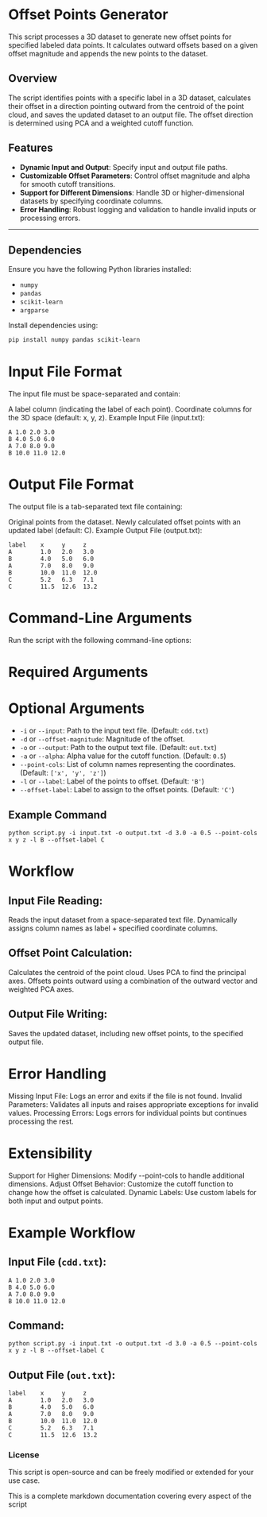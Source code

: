 # Offset Points Generator

This script processes a 3D dataset to generate new offset points for specified labeled data points. It calculates outward offsets based on a given offset magnitude and appends the new points to the dataset.

## Overview

The script identifies points with a specific label in a 3D dataset, calculates their offset in a direction pointing outward from the centroid of the point cloud, and saves the updated dataset to an output file. The offset direction is determined using PCA and a weighted cutoff function.

## Features

- **Dynamic Input and Output**: Specify input and output file paths.
- **Customizable Offset Parameters**: Control offset magnitude and alpha for smooth cutoff transitions.
- **Support for Different Dimensions**: Handle 3D or higher-dimensional datasets by specifying coordinate columns.
- **Error Handling**: Robust logging and validation to handle invalid inputs or processing errors.

---

## Dependencies

Ensure you have the following Python libraries installed:
- `numpy`
- `pandas`
- `scikit-learn`
- `argparse`

Install dependencies using:
```bash
pip install numpy pandas scikit-learn
```

# Input File Format

The input file must be space-separated and contain:

A label column (indicating the label of each point).
Coordinate columns for the 3D space (default: x, y, z).
Example Input File (input.txt):
```
A 1.0 2.0 3.0
B 4.0 5.0 6.0
A 7.0 8.0 9.0
B 10.0 11.0 12.0
```
# Output File Format

The output file is a tab-separated text file containing:

Original points from the dataset.
Newly calculated offset points with an updated label (default: C).
Example Output File (output.txt):
```
label    x     y     z
A        1.0   2.0   3.0
B        4.0   5.0   6.0
A        7.0   8.0   9.0
B        10.0  11.0  12.0
C        5.2   6.3   7.1
C        11.5  12.6  13.2
```
# Command-Line Arguments

Run the script with the following command-line options:

# Required Arguments
# Optional Arguments
- `-i` or `--input`: Path to the input text file. (Default: `cdd.txt`)
- `-d` or `--offset-magnitude`: Magnitude of the offset.
- `-o` or `--output`: Path to the output text file. (Default: `out.txt`)
- `-a` or `--alpha`: Alpha value for the cutoff function. (Default: `0.5`)
- `--point-cols`: List of column names representing the coordinates. (Default: `['x', 'y', 'z']`)
- `-l` or `--label`: Label of the points to offset. (Default: `'B'`)
- `--offset-label`: Label to assign to the offset points. (Default: `'C'`)
## Example Command
`python script.py -i input.txt -o output.txt -d 3.0 -a 0.5 --point-cols x y z -l B --offset-label C`

# Workflow

## Input File Reading:
Reads the input dataset from a space-separated text file.
Dynamically assigns column names as label + specified coordinate columns.

## Offset Point Calculation:
Calculates the centroid of the point cloud.
Uses PCA to find the principal axes.
Offsets points outward using a combination of the outward vector and weighted PCA axes.

## Output File Writing:
Saves the updated dataset, including new offset points, to the specified output file.

# Error Handling

Missing Input File: Logs an error and exits if the file is not found.
Invalid Parameters: Validates all inputs and raises appropriate exceptions for invalid values.
Processing Errors: Logs errors for individual points but continues processing the rest.

# Extensibility

Support for Higher Dimensions: Modify --point-cols to handle additional dimensions.
Adjust Offset Behavior: Customize the cutoff function to change how the offset is calculated.
Dynamic Labels: Use custom labels for both input and output points.

# Example Workflow

## Input File (`cdd.txt`):
```
A 1.0 2.0 3.0
B 4.0 5.0 6.0
A 7.0 8.0 9.0
B 10.0 11.0 12.0
```
## Command:

`python script.py -i input.txt -o output.txt -d 3.0 -a 0.5 --point-cols x y z -l B --offset-label C`

## Output File (`out.txt`):
```
label    x     y     z
A        1.0   2.0   3.0
B        4.0   5.0   6.0
A        7.0   8.0   9.0
B        10.0  11.0  12.0
C        5.2   6.3   7.1
C        11.5  12.6  13.2
```
### License

This script is open-source and can be freely modified or extended for your use case.


This is a complete markdown documentation covering every aspect of the script
